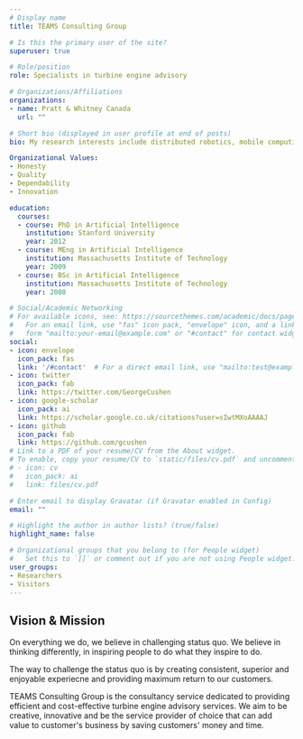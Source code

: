 ```yaml
---
# Display name
title: TEAMS Consulting Group

# Is this the primary user of the site?
superuser: true

# Role/position
role: Specialists in turbine engine advisory

# Organizations/Affiliations
organizations:
- name: Pratt & Whitney Canada
  url: ""

# Short bio (displayed in user profile at end of posts)
bio: My research interests include distributed robotics, mobile computing and programmable matter.

Organizational Values:
- Honesty
- Quality
- Dependability
- Innovation

education:
  courses:
  - course: PhD in Artificial Intelligence
    institution: Stanford University
    year: 2012
  - course: MEng in Artificial Intelligence
    institution: Massachusetts Institute of Technology
    year: 2009
  - course: BSc in Artificial Intelligence
    institution: Massachusetts Institute of Technology
    year: 2008

# Social/Academic Networking
# For available icons, see: https://sourcethemes.com/academic/docs/page-builder/#icons
#   For an email link, use "fas" icon pack, "envelope" icon, and a link in the
#   form "mailto:your-email@example.com" or "#contact" for contact widget.
social:
- icon: envelope
  icon_pack: fas
  link: '/#contact'  # For a direct email link, use "mailto:test@example.org".
- icon: twitter
  icon_pack: fab
  link: https://twitter.com/GeorgeCushen
- icon: google-scholar
  icon_pack: ai
  link: https://scholar.google.co.uk/citations?user=sIwtMXoAAAAJ
- icon: github
  icon_pack: fab
  link: https://github.com/gcushen
# Link to a PDF of your resume/CV from the About widget.
# To enable, copy your resume/CV to `static/files/cv.pdf` and uncomment the lines below.
# - icon: cv
#   icon_pack: ai
#   link: files/cv.pdf

# Enter email to display Gravatar (if Gravatar enabled in Config)
email: ""

# Highlight the author in author lists? (true/false)
highlight_name: false

# Organizational groups that you belong to (for People widget)
#   Set this to `[]` or comment out if you are not using People widget.
user_groups:
- Researchers
- Visitors
---
```

Vision & Mission
---
On everything we do, we believe in challenging status quo. We believe in thinking differently, in inspiring people to do what they inspire to do.

The way to challenge the status quo is by creating consistent, superior and enjoyable experiecne and providing maximum return to our customers.

TEAMS Consulting Group is the consultancy service dedicated to providing efficient and cost-effective turbine engine advisory services. We aim to be creative, innovative and be the service provider of choice that can add value to customer's business by saving customers' money and time.
